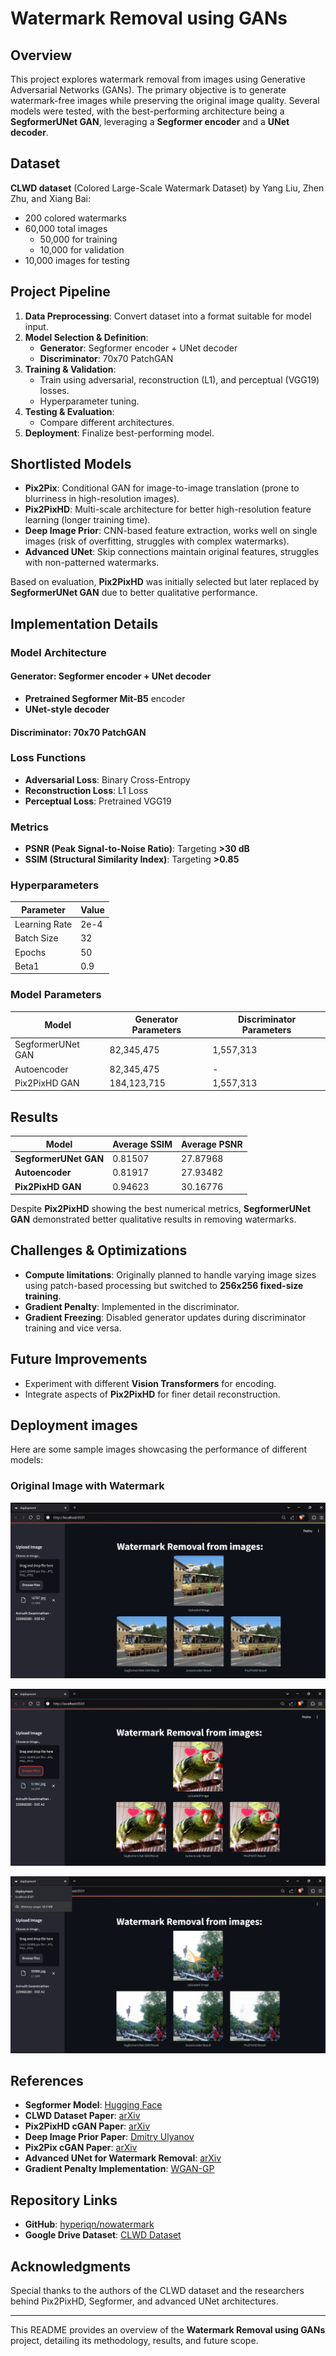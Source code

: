 # Watermark Removal using GANs

## Overview
This project explores watermark removal from images using Generative Adversarial Networks (GANs). The primary objective is to generate watermark-free images while preserving the original image quality. Several models were tested, with the best-performing architecture being a **SegformerUNet GAN**, leveraging a **Segformer encoder** and a **UNet decoder**.

## Dataset
**CLWD dataset** (Colored Large-Scale Watermark Dataset) by Yang Liu, Zhen Zhu, and Xiang Bai:
- 200 colored watermarks
- 60,000 total images
  - 50,000 for training
  - 10,000 for validation
- 10,000 images for testing

## Project Pipeline
1. **Data Preprocessing**: Convert dataset into a format suitable for model input.
2. **Model Selection & Definition**:
   - **Generator**: Segformer encoder + UNet decoder
   - **Discriminator**: 70x70 PatchGAN
3. **Training & Validation**:
   - Train using adversarial, reconstruction (L1), and perceptual (VGG19) losses.
   - Hyperparameter tuning.
4. **Testing & Evaluation**:
   - Compare different architectures.
5. **Deployment**: Finalize best-performing model.

## Shortlisted Models
- **Pix2Pix**: Conditional GAN for image-to-image translation (prone to blurriness in high-resolution images).
- **Pix2PixHD**: Multi-scale architecture for better high-resolution feature learning (longer training time).
- **Deep Image Prior**: CNN-based feature extraction, works well on single images (risk of overfitting, struggles with complex watermarks).
- **Advanced UNet**: Skip connections maintain original features, struggles with non-patterned watermarks.

Based on evaluation, **Pix2PixHD** was initially selected but later replaced by **SegformerUNet GAN** due to better qualitative performance.

## Implementation Details
### Model Architecture
#### Generator: **Segformer encoder + UNet decoder**
- **Pretrained Segformer Mit-B5** encoder
- **UNet-style decoder**
#### Discriminator: **70x70 PatchGAN**

### Loss Functions
- **Adversarial Loss**: Binary Cross-Entropy
- **Reconstruction Loss**: L1 Loss
- **Perceptual Loss**: Pretrained VGG19

### Metrics
- **PSNR (Peak Signal-to-Noise Ratio)**: Targeting **>30 dB**
- **SSIM (Structural Similarity Index)**: Targeting **>0.85**

### Hyperparameters
| Parameter | Value |
|-----------|-------|
| Learning Rate | 2e-4 |
| Batch Size | 32 |
| Epochs | 50 |
| Beta1 | 0.9 |

### Model Parameters
| Model | Generator Parameters | Discriminator Parameters |
|--------|----------------------|--------------------------|
| SegformerUNet GAN | 82,345,475 | 1,557,313 |
| Autoencoder | 82,345,475 | - |
| Pix2PixHD GAN | 184,123,715 | 1,557,313 |

## Results
| Model | Average SSIM | Average PSNR |
|--------|-------------|--------------|
| **SegformerUNet GAN** | 0.81507 | 27.87968 |
| **Autoencoder** | 0.81917 | 27.93482 |
| **Pix2PixHD GAN** | 0.94623 | 30.16776 |

Despite **Pix2PixHD** showing the best numerical metrics, **SegformerUNet GAN** demonstrated better qualitative results in removing watermarks.

## Challenges & Optimizations
- **Compute limitations**: Originally planned to handle varying image sizes using patch-based processing but switched to **256x256 fixed-size training**.
- **Gradient Penalty**: Implemented in the discriminator.
- **Gradient Freezing**: Disabled generator updates during discriminator training and vice versa.

## Future Improvements
- Experiment with different **Vision Transformers** for encoding.
- Integrate aspects of **Pix2PixHD** for finer detail reconstruction.

## Deployment images
Here are some sample images showcasing the performance of different models:

### Original Image with Watermark
![Original Image](images/ss1.png)

![Generated Image](images/ss2.png)

![Pix2PixHD Output](images/ss3.png)

## References
- **Segformer Model**: [Hugging Face](https://huggingface.co/docs/transformers/en/model_doc/segformer)
- **CLWD Dataset Paper**: [arXiv](https://arxiv.org/pdf/2012.07616)
- **Pix2PixHD cGAN Paper**: [arXiv](https://arxiv.org/pdf/1711.11585)
- **Deep Image Prior Paper**: [Dmitry Ulyanov](https://dmitryulyanov.github.io/deep_image_prior)
- **Pix2Pix cGAN Paper**: [arXiv](https://arxiv.org/abs/1611.07004)
- **Advanced UNet for Watermark Removal**: [arXiv](https://arxiv.org/pdf/2302.11338)
- **Gradient Penalty Implementation**: [WGAN-GP](https://towardsdatascience.com/demystified-wasserstein-gan-with-gradient-penalty-ba5e9b905ead)

## Repository Links
- **GitHub**: [hyperiqn/nowatermark](https://github.com/hyperiqn/nowatermark)
- **Google Drive Dataset**: [CLWD Dataset](https://drive.google.com/file/d/17y1gkUhIV6rZJg1gMG-gzVMnH27fm4Ij/view)

## Acknowledgments
Special thanks to the authors of the CLWD dataset and the researchers behind Pix2PixHD, Segformer, and advanced UNet architectures.

---
This README provides an overview of the **Watermark Removal using GANs** project, detailing its methodology, results, and future scope.

